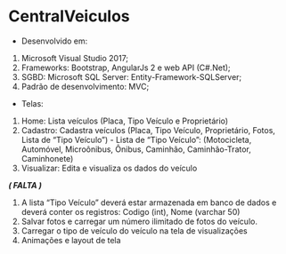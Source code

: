 # CentralVeiculos

- Desenvolvido em:
1) Microsoft Visual Studio 2017;
2) Frameworks: Bootstrap, AngularJs 2 e web API (C#.Net);
3) SGBD: Microsoft SQL Server: Entity-Framework-SQLServer;
4) Padrão de desenvolvimento: MVC;

- Telas:
1) Home: Lista veículos (Placa, Tipo Veículo e Proprietário)
2) Cadastro: Cadastra veículos (Placa, Tipo Veículo, Proprietário, Fotos, Lista de “Tipo Veículo”) - Lista de “Tipo Veículo”: (Motocicleta, Automóvel, Microônibus, Ônibus, Caminhão, Caminhão-Trator, Caminhonete)
3) Visualizar: Edita e visualiza os dados do veículo

***( FALTA )***
1) A lista “Tipo Veículo” deverá estar armazenada em banco de dados e deverá conter os registros: Codigo (int), Nome (varchar 50)
2) Salvar fotos e carregar um número ilimitado de fotos do veículo.
3) Carregar o tipo de veículo do veículo na tela de visualizações
4) Animações e layout de tela

